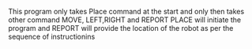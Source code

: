 This program only takes Place command at the start and only then takes other command MOVE, LEFT,RIGHT and REPORT
PLACE will initiate the program and REPORT will provide the location of the robot as per the sequence of instructionins